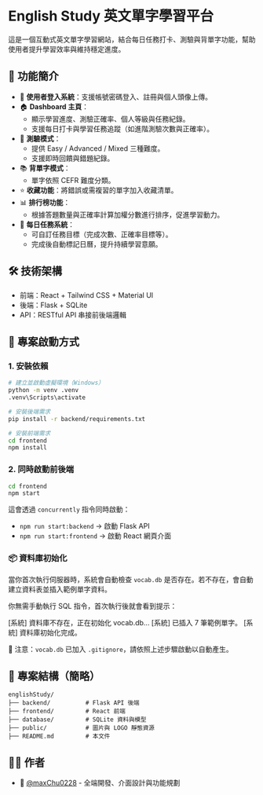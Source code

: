 # English Study 英文單字學習平台

這是一個互動式英文單字學習網站，結合每日任務打卡、測驗與背單字功能，幫助使用者提升學習效率與維持穩定進度。

## 🧩 功能簡介

- 🔐 **使用者登入系統**：支援帳號密碼登入、註冊與個人頭像上傳。
- 🏠 **Dashboard 主頁**：
  - 顯示學習進度、測驗正確率、個人等級與任務紀錄。
  - 支援每日打卡與學習任務追蹤（如進階測驗次數與正確率）。
- 🧠 **測驗模式**：
  - 提供 Easy / Advanced / Mixed 三種難度。
  - 支援即時回饋與錯題紀錄。
- 📚 **背單字模式**：
  - 單字依照 CEFR 難度分類。
- ⭐ **收藏功能**：將錯誤或需複習的單字加入收藏清單。
- 📊 **排行榜功能**：
  - 根據答題數量與正確率計算加權分數進行排序，促進學習動力。
- 📆 **每日任務系統**：
  - 可自訂任務目標（完成次數、正確率目標等）。
  - 完成後自動標記日曆，提升持續學習意願。

## 🛠️ 技術架構

- 前端：React + Tailwind CSS + Material UI
- 後端：Flask + SQLite
- API：RESTful API 串接前後端邏輯

## 🚀 專案啟動方式

### 1. 安裝依賴

```bash
# 建立並啟動虛擬環境（Windows）
python -m venv .venv
.venv\Scripts\activate

# 安裝後端需求
pip install -r backend/requirements.txt

# 安裝前端需求
cd frontend
npm install
```

### 2. 同時啟動前後端

```bash
cd frontend
npm start
```

這會透過 `concurrently` 指令同時啟動：

- `npm run start:backend` → 啟動 Flask API
- `npm run start:frontend` → 啟動 React 網頁介面

### 📦 資料庫初始化

當你首次執行伺服器時，系統會自動檢查 `vocab.db` 是否存在。若不存在，會自動建立資料表並插入範例單字資料。

你無需手動執行 SQL 指令，首次執行後就會看到提示：

[系統] 資料庫不存在，正在初始化 vocab.db...
[系統] 已插入 7 筆範例單字。
[系統] 資料庫初始化完成。

📌 注意：`vocab.db` 已加入 `.gitignore`，請依照上述步驟啟動以自動產生。

## 📂 專案結構（簡略）

```
englishStudy/
├── backend/          # Flask API 後端
├── frontend/         # React 前端
├── database/         # SQLite 資料與模型
├── public/           # 圖片與 LOGO 靜態資源
├── README.md         # 本文件
```

## 🙋‍♂️ 作者

- 👤 [@maxChu0228](https://github.com/maxChu0228) - 全端開發、介面設計與功能規劃
